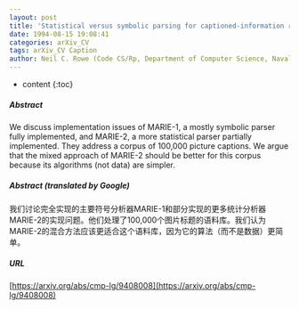 ```yaml
---
layout: post
title: 'Statistical versus symbolic parsing for captioned-information retrieval'
date: 1994-08-15 19:08:41
categories: arXiv_CV
tags: arXiv_CV Caption
author: Neil C. Rowe (Code CS/Rp, Department of Computer Science, Naval Postgraduate School, Monterey)
---
```


* content
{:toc}

##### Abstract
We discuss implementation issues of MARIE-1, a mostly symbolic parser fully implemented, and MARIE-2, a more statistical parser partially implemented. They address a corpus of 100,000 picture captions. We argue that the mixed approach of MARIE-2 should be better for this corpus because its algorithms (not data) are simpler.

##### Abstract (translated by Google)
我们讨论完全实现的主要符号分析器MARIE-1和部分实现的更多统计分析器MARIE-2的实现问题。他们处理了100,000个图片标题的语料库。我们认为MARIE-2的混合方法应该更适合这个语料库，因为它的算法（而不是数据）更简单。

##### URL
[https://arxiv.org/abs/cmp-lg/9408008](https://arxiv.org/abs/cmp-lg/9408008)

